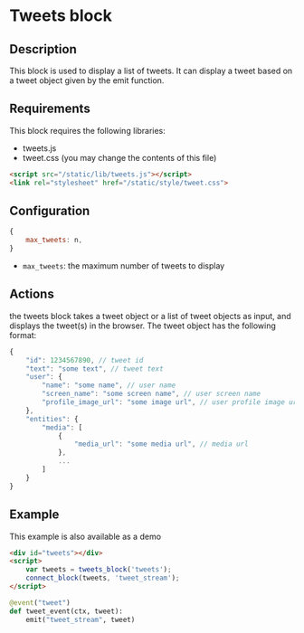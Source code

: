 # Tweets block
## Description
This block is used to display a list of tweets. It can display a tweet based on a tweet object given by the emit function. 

## Requirements
This block requires the following libraries:
- tweets.js
- tweet.css (you may change the contents of this file)

```html
<script src="/static/lib/tweets.js"></script>
<link rel="stylesheet" href="/static/style/tweet.css">
```

## Configuration
```js
{
    max_tweets: n,
}
```

- `max_tweets`: the maximum number of tweets to display

## Actions
the tweets block takes a tweet object or a list of tweet objects as input, and displays the tweet(s) in the browser. The tweet object has the following format:
```js
{
    "id": 1234567890, // tweet id
    "text": "some text", // tweet text
    "user": {
        "name": "some name", // user name
        "screen_name": "some screen name", // user screen name
        "profile_image_url": "some image url", // user profile image url
    },
    "entities": {
        "media": [
            {
                "media_url": "some media url", // media url
            },
            ...
        ]
    }
}
```

## Example
This example is also available as a demo
```html
<div id="tweets"></div>
<script>
    var tweets = tweets_block('tweets');
    connect_block(tweets, 'tweet_stream');
</script>
```

```python
@event("tweet")
def tweet_event(ctx, tweet):
    emit("tweet_stream", tweet)
```